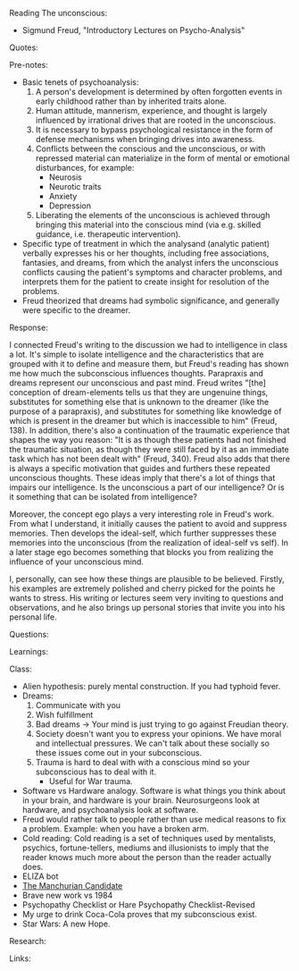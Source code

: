 Reading The unconscious:

- Sigmund Freud, "Introductory Lectures on Psycho-Analysis"

Quotes:

Pre-notes:

- Basic tenets of psychoanalysis:
    1. A person's development is determined by often forgotten events in early childhood rather than by inherited traits alone.
    2. Human attitude, mannerism, experience, and thought is largely influenced by irrational drives that are rooted in the unconscious.
    3. It is necessary to bypass psychological resistance in the form of defense mechanisms when bringing drives into awareness.
    4. Conflicts between the conscious and the unconscious, or with repressed material can materialize in the form of mental or emotional disturbances, for example:
        - Neurosis
        - Neurotic traits
        - Anxiety
        - Depression
    5. Liberating the elements of the unconscious is achieved through bringing this material into the conscious mind (via e.g. skilled guidance, i.e. therapeutic intervention).
- Specific type of treatment in which the analysand (analytic patient) verbally expresses his or her thoughts, including free associations, fantasies, and dreams, from which the analyst infers the unconscious conflicts causing the patient's symptoms and character problems, and interprets them for the patient to create insight for resolution of the problems.
- Freud theorized that dreams had symbolic significance, and generally were specific to the dreamer.

Response:

I connected Freud's writing to the discussion we had to intelligence in class a lot. It's simple to isolate intelligence and the characteristics that are grouped with it to define and measure them, but Freud's reading has shown me how much the subconscious influences thoughts. Parapraxis and dreams represent our unconscious and past mind. Freud writes "[the] conception of dream-elements tells us that they are ungenuine things, substitutes for something else that is unknown to the dreamer (like the purpose of a parapraxis), and substitutes for something like knowledge of which is present in the dreamer but which is inaccessible to him" (Freud, 138). In addition, there's also a continuation of the traumatic experience that shapes the way you reason: "It is as though these patients had not finished the traumatic situation, as though they were still faced by it as an immediate task which has not been dealt with" (Freud, 340). Freud also adds that there is always a specific motivation that guides and furthers these repeated unconscious thoughts. These ideas imply that there's a lot of things that impairs our intelligence. Is the unconscious a part of our intelligence? Or is it something that can be isolated from intelligence?

Moreover, the concept ego plays a very interesting role in Freud's work. From what I understand, it initially causes the patient to avoid and suppress memories. Then develops the ideal-self, which further suppresses these memories into the unconscious (from the realization of ideal-self vs self). In a later stage ego becomes something that blocks you from realizing the influence of your unconscious mind.

I, personally, can see how these things are plausible to be believed. Firstly, his examples are extremely polished and cherry picked for the points he wants to stress. His writing or lectures seem very inviting to questions and observations, and he also brings up personal stories that invite you into his personal life. 

Questions:

Learnings:

Class:

- Alien hypothesis: purely mental construction. If you had typhoid fever.
- Dreams:
    1. Communicate with you
    2. Wish fulfillment
    3. Bad dreams -> Your mind is just trying to go against Freudian theory.
    4. Society doesn't want you to express your opinions. We have moral and intellectual pressures. We can't talk about these socially so these issues come out in your subconscious.
    5. Trauma is hard to deal with with a conscious mind so your subconscious has to deal with it.
        - Useful for War trauma.
- Software vs Hardware analogy. Software is what things you think about in your brain, and hardware is your brain. Neurosurgeons look at hardware, and psychoanalysis look at software.
- Freud would rather talk to people rather than use medical reasons to fix a problem. Example: when you have a broken arm.
- Cold reading: Cold reading is a set of techniques used by mentalists, psychics, fortune-tellers, mediums and illusionists to imply that the reader knows much more about the person than the reader actually does.
- ELIZA bot
- [The Manchurian Candidate](https://en.wikipedia.org/wiki/The_Manchurian_Candidate)
- Brave new work vs 1984
- Psychopathy Checklist or Hare Psychopathy Checklist-Revised
- My urge to drink Coca-Cola proves that my subconscious exist.
- Star Wars: A new Hope.

Research:

Links:

